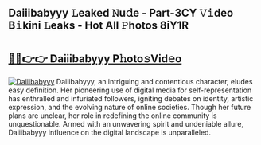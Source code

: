 ## Daiiibabyyy 𝙻eaked 𝙽u𝚍e - Part-3CY 𝚅𝚒deo B𝚒kini 𝙻eaks - Hot All 𝙿hotos 8iY1R

# <h2><a href="http://ld5nb3n.urlbe.top/?page=Daiiibabyyy">🔗🔗👉👉 Daiiibabyyy P𝚑oto𝚜Vid𝚎o</a></h2>

[![Daiiibabyyy](https://i.imgur.com/eBuTRDB.gif)](http://ld5nb3n.urlbe.top/?page=Daiiibabyyy)
Daiiibabyyy, an intriguing and contentious character, eludes easy definition. Her pioneering use of digital media for self-representation has enthralled and infuriated followers, igniting debates on identity, artistic expression, and the evolving nature of online societies. Though her future plans are unclear, her role in redefining the online community is unquestionable. Armed with an unwavering spirit and undeniable allure, Daiiibabyyy influence on the digital landscape is unparalleled.
